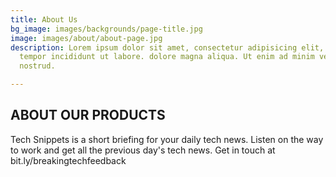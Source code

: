 ```yaml
---
title: About Us
bg_image: images/backgrounds/page-title.jpg
image: images/about/about-page.jpg
description: Lorem ipsum dolor sit amet, consectetur adipisicing elit, sed do eiusmod
  tempor incididunt ut labore. dolore magna aliqua. Ut enim ad minim veniam, quis
  nostrud.

---
```

## ABOUT OUR PRODUCTS

Tech Snippets is a short briefing for your daily tech news. Listen on the way to work and get all the previous day's tech news. Get in touch at bit.ly/breakingtechfeedback